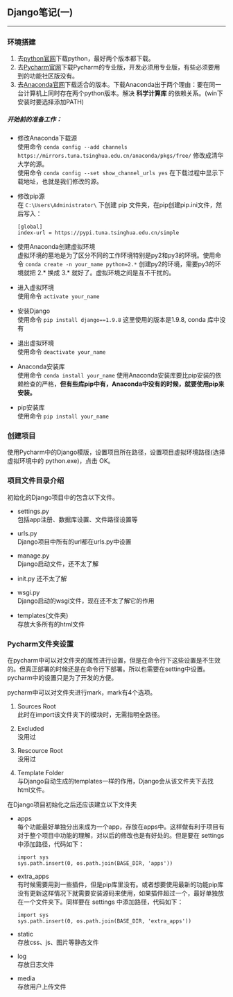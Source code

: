 ## Django笔记(一)

---
### 环境搭建
1. 去[python官网](https://www.python.org/)下载python，最好两个版本都下载。
2. 去[Pycharm官网](https://www.jetbrains.com/)下载Pycharm的专业版，开发必须用专业版，有些必须要用到的功能社区版没有。
3. 去[Anaconda官网](https://www.continuum.io/)下载适合的版本。下载Anaconda出于两个理由：要在同一台计算机上同时存在两个python版本。解决 __科学计算库__ 的依赖关系。(win下安装时要选择添加PATH)

##### 开始前的准备工作：
- 修改Anaconda下载源  
使用命令 ```conda config --add channels https://mirrors.tuna.tsinghua.edu.cn/anaconda/pkgs/free/``` 修改成清华大学的源。  
使用命令 ```conda config --set show_channel_urls yes``` 在下载过程中显示下载地址，也就是我们修改的源。

- 修改pip源  
在 ```C:\Users\Administrator\``` 下创建 pip 文件夹，在pip创建pip.ini文件，然后写入：  
    ```
    [global]
    index-url = https://pypi.tuna.tsinghua.edu.cn/simple
    ```

- 使用Anaconda创建虚拟环境  
虚拟环境的墓地是为了区分不同的工作环境特别是py2和py3的环境。使用命令 ```conda create -n your_name python=2.*``` 创建py2的环境，需要py3的环境就把 2.\* 换成 3.\* 就好了。虚拟环境之间是互不干扰的。

- 进入虚拟环境  
使用命令 ```activate your_name```

- 安装Django  
使用命令 ```pip install django==1.9.8``` 这里使用的版本是1.9.8, conda 库中没有

- 退出虚拟环境   
使用命令 ```deactivate your_name```

- Anaconda安装库  
使用命令 ```conda install your_name``` 使用Anaconda安装库要比pip安装的依赖检查的严格，__但有些库pip中有，Anaconda中没有的时候，就要使用pip来安装。__

- pip安装库  
使用命令 ```pip install your_name```

### 创建项目
使用Pycharm中的Django模版，设置项目所在路径，设置项目虚拟环境路径(选择虚拟环境中的 python.exe)，点击 OK。

### 项目文件目录介绍

初始化的Django项目中的包含以下文件。

- settings.py  
  包括app注册、数据库设置、文件路径设置等

- urls.py  
  Django项目中所有的url都在urls.py中设置

- manage.py  
  Django启动文件，还不太了解

- init.py
  还不太了解

- wsgi.py  
  Django启动的wsgi文件，现在还不太了解它的作用

- templates(文件夹)  
  存放大多所有的html文件

### Pycharm文件夹设置

在pycharm中可以对文件夹的属性进行设置，但是在命令行下这些设置是不生效的。但真正部署的时候还是在命令行下部署。所以也需要在setting中设置。pycharm中的设置只是为了开发的方便。

pycharm中可以对文件夹进行mark，mark有4个选项。

1. Sources Root  
  此时在import该文件夹下的模块时，无需指明全路径。

2. Excluded  
  没用过

3. Rescource Root  
  没用过

4. Template Folder  
  与Django自动生成的templates一样的作用，Django会从该文件夹下去找html文件。

在Django项目初始化之后还应该建立以下文件夹

- apps  
  每个功能最好单独分出来成为一个app，存放在apps中。这样做有利于项目有对于整个项目中功能的理解，对以后的修改也是有好处的。但是要在 settings 中添加路径，代码如下：
  ```
  import sys
  sys.path.insert(0, os.path.join(BASE_DIR, 'apps'))
  ```

- extra_apps  
  有时候需要用到一些插件，但是pip库里没有。或者想要使用最新的功能pip库没有更新这样情况下就需要安装源码来使用，如果插件超过一个，最好单独放在一个文件夹下。同样要在 settings 中添加路径，代码如下：
  ```
  import sys
  sys.path.insert(0, os.path.join(BASE_DIR, 'extra_apps'))
  ```

- static  
  存放css、js、图片等静态文件

- log  
  存放日志文件

- media  
  存放用户上传文件
